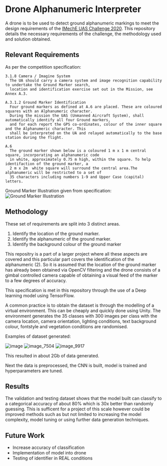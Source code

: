 # Drone Alphanumeric Interpreter
A drone is to be used to detect ground alphanumeric markings to meet the design requirements of the [IMechE UAS Challenge 2020](https://www.imeche.org/events/challenges/uas-challenge/team-resources/challenge-document-library). This repository details the necessary requirements of the challenge, the methodology used and solution obtained.

## Relevant Requirements
As per the competition specification:
```
3.1.8 Camera / Imagine System
  The UA should carry a camera system and image recognition capability to undertake the Ground Marker search,
  location and identification exercise set out in the Mission, see Annex A.3.

A.3.1.2 Ground Marker Identification
  Four ground markers as defined at A.6 are placed. These are coloured squares with an Alphanumeric character.
  During the mission the UAS (Unmanned Aircraft System), shall automatically identify all four Ground markers,
  and for each report the GPS co-ordinates, colour of the inner square and the Alphanumeric character. This 
  shall be interpreted on the UA and relayed automatically to the base station during the flight.

A.6
  The ground marker shown below is a coloured 1 m x 1 m central square, incorporating an alphanumeric code 
  in white, approximately 0.75 m high, within the square. To help identifaction of the ground marker, a 
  2 m x 2m  white square will surround the central area.The alphanumeric will be restricted to a set of 
  35 characters including numbers 1-9 and Upper Case (capital) letters.
```
Ground Marker Illustration given from specification:
![Ground Marker Illustration](https://user-images.githubusercontent.com/87501079/128209127-1d0f9567-28b4-4caf-8640-39ed9cdfa50a.png)

## Methodology
These set of requirements are split into 3 distinct areas.
1. Identify the location of the ground marker.
2. Identify the alphanumeric of the ground marker.
3. Identify the background colour of the ground marker

This repositry is a part of a larger project where all these aspects are covered and this particular part covers the identification of the alphanumeric (2). So it is assumed that the location of the ground marker has already been obtained via OpenCV filtering and the drone consists of a gimbal controlled camera capable of obtaining a visual feed of the marker to a few degrees of accuracy.

This specification is met in this repository through the use of a Deep learning model using TensorFlow.

A common practice is to obtain the dataset is through the modelling of a virtual environment. This can be cheaply and quickly done using Unity. The environment generates the 35 classes with 300 images per class with the camera location, camera orientation, lighting conditions, text background colour, fontstyle and vegetation conditions are randomised. 

Examples of dataset generated:

![image](https://user-images.githubusercontent.com/87501079/128212103-af4b61f6-f2d1-47ec-805e-160234b46621.png) 
![image_7504](https://user-images.githubusercontent.com/87501079/128213104-65f13efd-b639-4d43-935a-717508630c2b.png)
![image_9917](https://user-images.githubusercontent.com/87501079/128213178-7c09a79c-313c-456c-83a6-7ec7f045236b.png)

This resulted in about 2Gb of data generated.

Next the data is preprocessed, the CNN is built, model is trained and hyperparameters are tuned.

## Results
The validation and testing dataset shows that the model built can classify to a categorical accuracy of about 80% which is 30x better than randomly guessing. This is sufficent for a project of this scale however could be improved methods such as but not limited to increasing the model complexity, model tuning or using further data generation techniques.

## Future Work
- Increase accuracy of classification
- Implementation of model into drone
- Testing of identifier in REAL conditions

